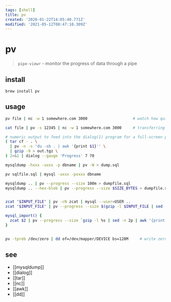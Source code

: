 ```yaml
---
tags: [shell]
title: pv
created: '2020-01-22T14:05:40.771Z'
modified: '2021-05-12T08:47:10.309Z'
---
```


# pv

> `pipe-viewr` - monitor the progress of data through a pipe 

## install
`brew install pv`

## usage
```sh
pv file | nc -w 1 somewhere.com 3000                    # watch how quickly a file is transferred

cat file | pv -s 12345 | nc -w 1 somewhere.com 3000     # transferring a file from another process and passing the expected size to pv

# numeric output to feed into the dialog(1) program for a full-screen progress display:
( tar cf - . \
  | pv -n -s 'du -sb . | awk '{print $1}'' \
  | gzip -9 > out.tgz \
) 2>&1 | dialog --gauge 'Progress' 7 70

mysqldump -hxxx -uxxx -p dbname | pv -W > dump.sql

pv sqlfile.sql | mysql -uxxx -pxxxx dbname

mysqldump .. | pv --progress --size 100m > dumpfile.sql
mysqldump .. --hex-blob | pv --progress --size $SIZE_BYTES > dumpfile.sql


zcat "$INPUT_FILE" | pv -cN zcat | mysql --user=USER ..
zcat "$INPUT_FILE" | pv --progress --size $(gzip -l $INPUT_FILE | sed -n '2{p;q}' | awk '{print $2}') | mysql --user=USER ..

mysql_import() {
  zcat $2 | pv --progress --size `gzip -l %s | sed -n 2p | awk '{print $2}'` --name '  Importing.. ' | mysql -uuser -ppass $1
}


pv -tpreb /dev/zero | dd of=/dev/mapper/DEVICE bs=128M     # write zeros to device
```

## see
- [[mysqldump]]
- [[dialog]]
- [[tar]]
- [[nc]]
- [[awk]]
- [[dd]]
